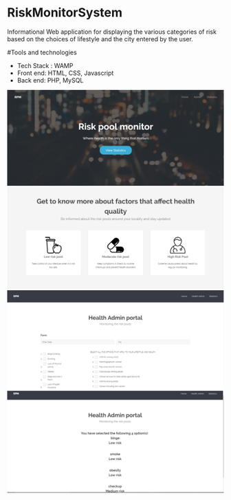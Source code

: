 # RiskMonitorSystem
Informational Web application for displaying the various categories of risk based on the choices of lifestyle and the city entered by the user.

#Tools and technologies
* Tech Stack : WAMP
* Front end: HTML, CSS, Javascript
* Back end: PHP, MySQL


![Alt text](project2_2.PNG?raw=true "Menu Options")
![Alt text](project2_3.PNG?raw=true "Menu Options")
![Alt text](project2_4.PNG?raw=true "Menu Options")
![Alt text](project2_5.PNG?raw=true "Menu Options")

